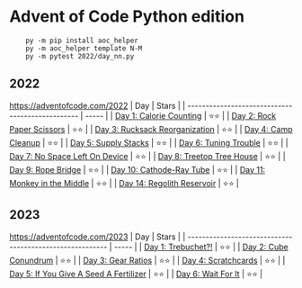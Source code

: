 # Advent of Code Python edition

```
    py -m pip install aoc_helper
    py -m aoc_helper template N-M
    py -m pytest 2022/day_nn.py
```

## 2022
https://adventofcode.com/2022
| Day                                              | Stars |
| ------------------------------------------------ | ----- |
| [Day 1: Calorie Counting](2022/day_01.py)        | ⭐⭐    |
| [Day 2: Rock Paper Scissors](2022/day_02.py)     | ⭐⭐    |
| [Day 3: Rucksack Reorganization](2022/day_03.py) | ⭐⭐    |
| [Day 4: Camp Cleanup](2022/day_04.py)            | ⭐⭐    |
| [Day 5: Supply Stacks](2022/day_05.py)           | ⭐⭐    |
| [Day 6: Tuning Trouble](2022/day_06.py)          | ⭐⭐    |
| [Day 7: No Space Left On Device](2022/day_07.py) | ⭐⭐    |
| [Day 8: Treetop Tree House](2022/day_08.py)      | ⭐⭐    |
| [Day 9: Rope Bridge](2022/day_09.py)             | ⭐⭐    |
| [Day 10: Cathode-Ray Tube](2022/day_10.py)       | ⭐⭐    |
| [Day 11: Monkey in the Middle](2022/day_11.py)   | ⭐⭐    |
| [Day 14: Regolith Reservoir](2022/day_14.py)     | ⭐⭐    |


## 2023
https://adventofcode.com/2023
| Day                                                      | Stars |
| -------------------------------------------------------- | ----- |
| [Day 1: Trebuchet?!](2023/day_01.py)                     | ⭐⭐    |
| [Day 2: Cube Conundrum](2023/day_02.py)                  | ⭐⭐    |
| [Day 3: Gear Ratios](2023/day_03.py)                     | ⭐⭐    |
| [Day 4: Scratchcards](2023/day_04.py)                    | ⭐⭐    |
| [Day 5: If You Give A Seed A Fertilizer](2023/day_05.py) | ⭐⭐    |
| [Day 6: Wait For It](2023/day_06.py)                     | ⭐⭐    |